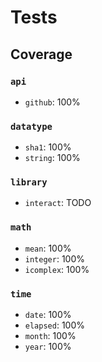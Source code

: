 # Tests

## Coverage

### `api`

* `github`: 100%

### `datatype` 

* `sha1`: 100%
* `string`: 100%

### `library`

* `interact`: TODO

### `math`

* `mean`: 100%
* `integer`: 100%
* `icomplex`: 100%

### `time`

* `date`: 100% 
* `elapsed`: 100%  
* `month`: 100%  
* `year`: 100%
